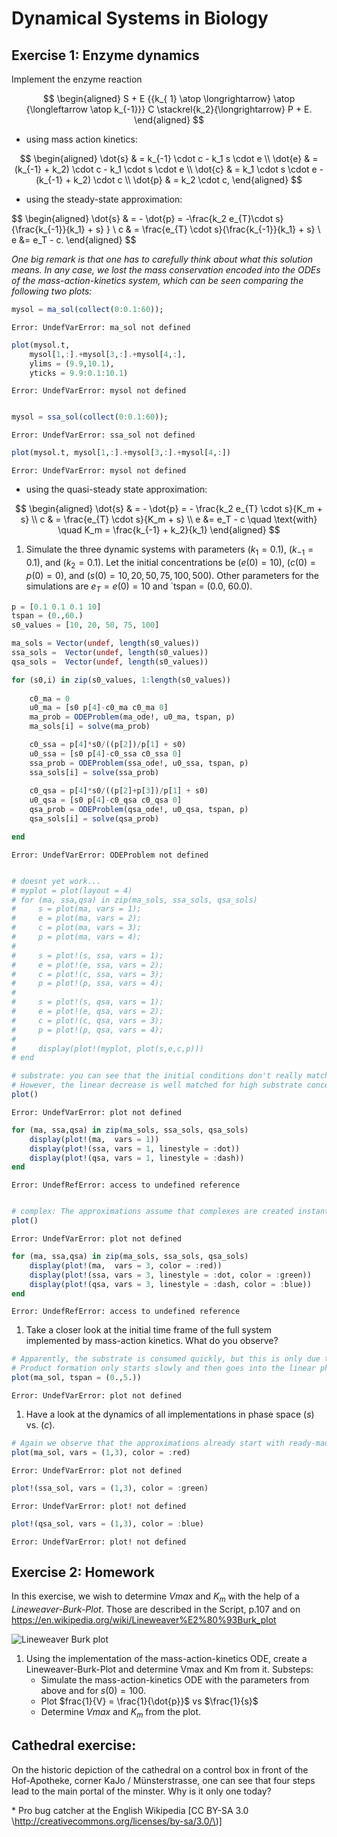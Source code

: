 Dynamical Systems in Biology 
============================


Exercise 1: Enzyme dynamics
---------------------------

Implement the enzyme reaction

$$
\begin{aligned} 
S + E 
{{k_{ 1} \atop \longrightarrow} \atop {\longleftarrow \atop k_{-1}}} 
C \stackrel{k_2}{\longrightarrow} 
P + E. 
\end{aligned} 
$$

-   using mass action kinetics:

$$ 
\begin{aligned} 
\dot{s} & = k_{-1} \cdot c - k_1 s \cdot e \\ 
\dot{e} & = (k_{-1} + k_2) \cdot c - k_1 \cdot s \cdot e \\ 
\dot{c} & = k_1 \cdot s \cdot e - (k_{-1} + k_2) \cdot c \\ 
\dot{p} & = k_2 \cdot c, 
\end{aligned}
$$






-   using the steady-state approximation:

$$ 
\begin{aligned} 
\dot{s} & = - \dot{p} = -\frac{k_2 e_{T}\cdot s}{\frac{k_{-1}}{k_1} + s} } \\ 
c & = \frac{e_{T} \cdot s}{\frac{k_{-1}}{k_1} + s} \\
e &= e_T - c. 
\end{aligned} 
$$




*One big remark is that one has to carefully think about what this solution means.*
*In any case, we lost the mass conservation encoded into the ODEs of the mass-action-kinetics system, which can be seen comparing the following two plots:*


````julia
mysol = ma_sol(collect(0:0.1:60));
````


````
Error: UndefVarError: ma_sol not defined
````



````julia
plot(mysol.t, 
    mysol[1,:].+mysol[3,:].+mysol[4,:], 
    ylims = (9.9,10.1), 
    yticks = 9.9:0.1:10.1)
````


````
Error: UndefVarError: mysol not defined
````



````julia

mysol = ssa_sol(collect(0:0.1:60));
````


````
Error: UndefVarError: ssa_sol not defined
````



````julia
plot(mysol.t, mysol[1,:].+mysol[3,:].+mysol[4,:])
````


````
Error: UndefVarError: mysol not defined
````





-   using the quasi-steady state approximation:

$$ 
\begin{aligned} 
\dot{s} & = - \dot{p} = - \frac{k_2 e_{T} \cdot s}{K_m + s} \\ 
c & = \frac{e_{T} \cdot s}{K_m + s} \\
e &= e_T - c
\quad \text{with} \quad K_m = \frac{k_{-1} + k_2}{k_1} 
\end{aligned}
$$






1. Simulate the three dynamic systems with parameters $(k_1 = 0.1)$, $(k_{-1} = 0.1)$, and $(k_2 = 0.1)$. 
    Let the initial concentrations be $(e(0) = 10)$, $(c(0) = p(0) = 0)$, and $(s(0) = 10, 20, 50, 75, 100, 500)$. 
    Other parameters for the simulations are $e_T = e(0) = 10$ and `tspan = (0.0, 60.0).

````julia
p = [0.1 0.1 0.1 10]
tspan = (0.,60.)
s0_values = [10, 20, 50, 75, 100]

ma_sols = Vector(undef, length(s0_values))
ssa_sols =  Vector(undef, length(s0_values))
qsa_sols =  Vector(undef, length(s0_values))

for (s0,i) in zip(s0_values, 1:length(s0_values))
    
    c0_ma = 0 
    u0_ma = [s0 p[4]-c0_ma c0_ma 0]
    ma_prob = ODEProblem(ma_ode!, u0_ma, tspan, p)
    ma_sols[i] = solve(ma_prob)

    c0_ssa = p[4]*s0/((p[2])/p[1] + s0) 
    u0_ssa = [s0 p[4]-c0_ssa c0_ssa 0]
    ssa_prob = ODEProblem(ssa_ode!, u0_ssa, tspan, p)
    ssa_sols[i] = solve(ssa_prob)
    
    c0_qsa = p[4]*s0/((p[2]+p[3])/p[1] + s0) 
    u0_qsa = [s0 p[4]-c0_qsa c0_qsa 0]
    qsa_prob = ODEProblem(qsa_ode!, u0_qsa, tspan, p)
    qsa_sols[i] = solve(qsa_prob)

end
````


````
Error: UndefVarError: ODEProblem not defined
````



````julia

# doesnt yet work...
# myplot = plot(layout = 4)
# for (ma, ssa,qsa) in zip(ma_sols, ssa_sols, qsa_sols)
#     s = plot(ma, vars = 1);
#     e = plot(ma, vars = 2);
#     c = plot(ma, vars = 3);
#     p = plot(ma, vars = 4);
#     
#     s = plot!(s, ssa, vars = 1);
#     e = plot!(e, ssa, vars = 2);
#     c = plot!(c, ssa, vars = 3);
#     p = plot!(p, ssa, vars = 4);
#     
#     s = plot!(s, qsa, vars = 1);
#     e = plot!(e, qsa, vars = 2);
#     c = plot!(c, qsa, vars = 3);
#     p = plot!(p, qsa, vars = 4);
# 
#     display(plot!(myplot, plot(s,e,c,p)))
# end

# substrate: you can see that the initial conditions don't really match since I didn't take into account that at the beginning, some of the substrate is sequestered into the complex.
# However, the linear decrease is well matched for high substrate concentrations.
plot()
````


````
Error: UndefVarError: plot not defined
````



````julia
for (ma, ssa,qsa) in zip(ma_sols, ssa_sols, qsa_sols)
    display(plot!(ma,  vars = 1))
    display(plot!(ssa, vars = 1, linestyle = :dot))
    display(plot!(qsa, vars = 1, linestyle = :dash))
end
````


````
Error: UndefRefError: access to undefined reference
````



````julia

# complex: The approximations assume that complexes are created instantaneously whereas it has to be created first in the more realistic (for the initial phase) mass-action setting.
plot()
````


````
Error: UndefVarError: plot not defined
````



````julia
for (ma, ssa,qsa) in zip(ma_sols, ssa_sols, qsa_sols)
    display(plot!(ma,  vars = 3, color = :red))
    display(plot!(ssa, vars = 3, linestyle = :dot, color = :green))
    display(plot!(qsa, vars = 3, linestyle = :dash, color = :blue))
end
````


````
Error: UndefRefError: access to undefined reference
````




1. Take a closer look at the initial time frame of the full system implemented by mass-action kinetics. What do you observe?

````julia
# Apparently, the substrate is consumed quickly, but this is only due to complex formation. 
# Product formation only starts slowly and then goes into the linear phase.
plot(ma_sol, tspan = (0.,5.))
````


````
Error: UndefVarError: plot not defined
````




1. Have a look at the dynamics of all implementations in phase space $(s)$ vs. $(c)$.

````julia
# Again we observe that the approximations already start with ready-made complexes
plot(ma_sol, vars = (1,3), color = :red)
````


````
Error: UndefVarError: plot not defined
````



````julia
plot!(ssa_sol, vars = (1,3), color = :green)
````


````
Error: UndefVarError: plot! not defined
````



````julia
plot!(qsa_sol, vars = (1,3), color = :blue)
````


````
Error: UndefVarError: plot! not defined
````






Exercise 2: Homework
---------------------------

In this exercise, we wish to determine $Vmax$ and $K_m$ with the help of a *Lineweaver-Burk-Plot*.
Those are described in the Script, p.107 and on https://en.wikipedia.org/wiki/Lineweaver%E2%80%93Burk_plot 

![Lineweaver Burk plot](https://upload.wikimedia.org/wikipedia/commons/7/70/Lineweaver-Burke_plot.svg)



1. Using the implementation of the mass-action-kinetics ODE, create a Lineweaver-Burk-Plot and determine Vmax and Km from it. Substeps:
    * Simulate the mass-action-kinetics ODE  with the parameters from above and for $s(0) = 100$.
    * Plot $frac{1}{V} = \frac{1}{\dot{p}}$ vs $\frac{1}{s}$ 
    * Determine $Vmax$ and $K_m$ from the plot.
    




Cathedral exercise:
-------------------

On the historic depiction of the cathedral on a control box in front of
the Hof-Apotheke, corner KaJo / Münsterstrasse, one can see that four
steps lead to the main portal of the minster. Why is it only one today?


\* Pro bug catcher at the English Wikipedia \[CC BY-SA 3.0 \http://creativecommons.org/licenses/by-sa/3.0/\)\]